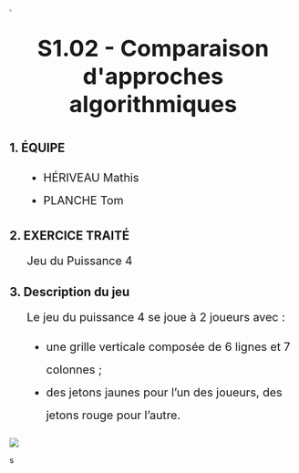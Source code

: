 <img align="center"
     src="/Users/tom_planche_mbpm1/Desktop/BUT/charteGraphique/logos_iutbpb_2018/png/logo_iutbpb_2018_h.png"
     style="zoom:25%;">

<p style="font-size: 40px;" align="center">
  <strong>S1.02 - Comparaison d'approches algorithmiques</strong>
</p>



## 1. ÉQUIPE

<ul style="list-style-type:disc;
           line-height:200%;
           font-size:20px;
           margin-left: 5%;">
  <li>HÉRIVEAU Mathis</li>
  <li>PLANCHE Tom</li>
</ul>



## 2. EXERCICE TRAITÉ

<p style="font-size:20px;
          margin-left: 6%;">
  Jeu du Puissance 4
</p>



## 3. Description du jeu

<div style="font-size:20px; margin-left: 6%;">
  <p>
    Le jeu du puissance 4 se joue à 2 joueurs avec :
  </p>
  <ul style="list-style-type:disc; line-height:200%;">
    <li>une grille verticale composée de 6 lignes et 7 colonnes ;</li>
    <li>des jetons jaunes pour l’un des joueurs, des jetons rouge pour l’autre.</li>
  </ul>
</div>

![](https://external-content.duckduckgo.com/iu/?u=https%3A%2F%2Fcavernedugobelin.com%2Fwp-content%2Fuploads%2F2020%2F07%2Fpuissance-4-classique-1.jpg&f=1&nofb=1)

s
